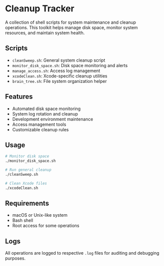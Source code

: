 # Cleanup Tracker

A collection of shell scripts for system maintenance and cleanup operations. This toolkit helps manage disk space, monitor system resources, and maintain system health.

## Scripts

- `cleanSweep.sh`: General system cleanup script
- `monitor_disk_space.sh`: Disk space monitoring and alerts
- `manage_access.sh`: Access log management
- `xcodeClean.sh`: Xcode-specific cleanup utilities
- `brain_tree.sh`: File system organization helper

## Features

- Automated disk space monitoring
- System log rotation and cleanup
- Development environment maintenance
- Access management tools
- Customizable cleanup rules

## Usage

```bash
# Monitor disk space
./monitor_disk_space.sh

# Run general cleanup
./cleanSweep.sh

# Clean Xcode files
./xcodeClean.sh
```

## Requirements

- macOS or Unix-like system
- Bash shell
- Root access for some operations

## Logs

All operations are logged to respective `.log` files for auditing and debugging purposes.
